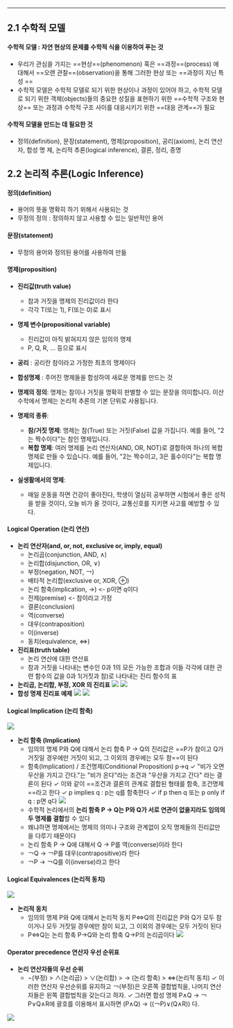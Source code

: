 
---
## 2.1 수학적 모델
#### 수학적 모델 : 자연 현상의 문제를 수학적 식을 이용하여 푸는 것
- 우리가 관심을 가지는 ==현상==(phenomenon) 혹은 ==과정==(process) 에 대해서 ==오랜 관찰==(observation)을 통해 그러한 현상 또는 ==과정이 지닌 특성 ==
- 수학적 모델은 수학적 모델로 되기 위한 현상이나 과정이 있어야 하고, 수학적 모델로 되기 위한 객체(objects)들의 중요한 성질을 표현하기 위한 ==수학적 구조와 현상== 또는 과정과 수학적 구조 사이를 대응시키기 위한 ==대응 관계==가 필요

#### 수학적 모델을 만드는 데 필요한 것
- 정의(definition), 문장(statement), 명제(proposition), 공리(axiom), 논리 연산자, 합성 명 제, 논리적 추론(logical inference), 결론, 정리, 증명


## 2.2 논리적 추론(Logic Inference)

#### 정의(definition)
- 용어의 뜻을 명확히 하기 위해서 사용되는 것 
- 무정의 정의 : 정의하지 않고 사용할 수 있는 일반적인 용어

#### 문장(statement)
- 무정의 용어와 정의된 용어를 사용하여 만듦

#### 명제(proposition)
- **진리값(truth value)**
	- 참과 거짓을 명제의 진리값이라 한다
	- 각각 T(또는 1), F(또는 0)로 표시
- **명제 변수(propositional variable)**
	- 진리값이 아직 밝혀지지 않은 임의의 명제 
	- P, Q, R, … 등으로 표시
- **공리** : 공리란 참이라고 가정한 최초의 명제이다
- **합성명제** : 주어진 명제들을 합성하여 새로운 명제를 만드는 것

- **명제의 정의**: 명제는 참이나 거짓을 명확히 판별할 수 있는 문장을 의미합니다. 이산수학에서 명제는 논리적 추론의 기본 단위로 사용됩니다.
- **명제의 종류**:
    - **참/거짓 명제**: 명제는 참(True) 또는 거짓(False) 값을 가집니다. 예를 들어, "2는 짝수이다"는 참인 명제입니다.
    - **복합 명제**: 여러 명제를 논리 연산자(AND, OR, NOT)로 결합하여 하나의 복합 명제로 만들 수 있습니다. 예를 들어, "2는 짝수이고, 3은 홀수이다"는 복합 명제입니다.
- **실생활에서의 명제**:
    - 매일 운동을 하면 건강이 좋아진다, 학생이 열심히 공부하면 시험에서 좋은 성적을 받을 것이다, 오늘 비가 올 것이다, 교통신호를 지키면 사고를 예방할 수 있다.

#### Logical Operation (논리 연산)
- **논리 연산자(and, or, not, exclusive or, imply, equal)**
	- 논리곱(conjunction, AND, ∧) 
	- 논리합(disjunction, OR, ∨) 
	- 부정(negation, NOT, ￢) 
	- 배타적 논리합(exclusive or, XOR, ⊕) 
	- 논리 함축(implication, →) <- p이면 q이다
	- 전제(premise) <- 참이라고 가정
	- 결론(conclusion) 
	- 역(converse) 
	- 대우(contraposition) 
	- 이(inverse) 
	- 동치(equivalence, ⇔)
- **진리표(truth table)**
	- 논리 연산에 대한 연산표 
	- 참과 거짓을 나타내는 변수인 0과 1의 모든 가능한 조합과 이들 각각에 대한 관련 함수의 값을 0과 1(거짓과 참)로 나타내는 진리 함수의 표
- **논리곱, 논리합, 부정, XOR 의 진리표**
	![](../../../../image/Pasted%20image%2020240911124321.png)
	![](../../../../image/Pasted%20image%2020240911130415.png)
- **합성 명제 진리표 예제**
	![](../../../../image/Pasted%20image%2020240911124358.png)
	![](../../../../image/Pasted%20image%2020240911130514.png)

#### Logical Implication (논리 함축)

![](../../../../image/Pasted%20image%2020240911130211.png)

- **논리 함축 (Implication)**
	- 임의의 명제 P와 Q에 대해서 논리 함축 P → Q의 진리값은 ==P가 참이고 Q가 거짓일 경우에만 거짓이 되고, 그 이외의 경우에는 모두 참==이 된다
	- 함축(Implication) / 조건명제(Conditional Proposition) p→q 
		✓ "비가 오면 우산을 가지고 간다."는 "비가 온다"라는 조건과 "우산을 가지고 간다" 라는 결론이 된다
		✓ 이와 같이 ==조건과 결론의 관계로 결합된 형태를 함축, 조건명제==라고 한다
		✓ p implies q : p는 q를 함축한다
		✓ if p then q 또는 p only if q : p면 q다
		![](../../../../image/Pasted%20image%2020240911124731.png)
	- 수학적 논리에서의 **논리 함축 P → Q는 P와 Q가 서로 연관이 없을지라도 임의의 두 명제를 결합**할 수 있다
	- 왜냐하면 명제에서는 명제의 의미나 구조와 관계없이 오직 명제들의 진리값만을 다루기 때문이다
	- 논리 함축 P → Q에 대해서 Q → P를 역(converse)이라 한다
	- ￢Q → ￢P를 대우(contrapositive)라 한다
	- ￢P → ￢Q를 이(inverse)라고 한다

#### Logical Equivalences (논리적 동치)

![](../../../../image/Pasted%20image%2020240911130243.png)

- **논리적 동치**
	- 임의의 명제 P와 Q에 대해서 논리적 동치 P⇔Q의 진리값은 P와 Q가 모두 참이거나 모두 거짓일 경우에만 참이 되고, 그 이외의 경우에는 모두 거짓이 된다
	- P⇔Q는 논리 함축 P→Q와 논리 함축 Q→P의 논리곱이다
		![](../../../../image/Pasted%20image%2020240911130304.png)

#### Operator precedence 연산자 우선 순위표
- **논리 연산자들의 우선 순위**
	- ¬(부정) > ∧(논리곱) > ∨(논리합) > → (논리 함축) > ⇔(논리적 동치) 
		 ✓ 이러한 연산자 우선순위를 유지하고 ￢(부정)은 오른쪽 결합법칙을, 나머지 연산자들은 왼쪽 결합법칙을 갖는다고 하자. 
		 ✓ 그러면 합성 명제 P∧Q → ￢P∨Q∧R에 괄호를 이용해서 표시하면 (P∧Q) → ((￢P)∨(Q∧R)) 다.

![](../../../../image/Pasted%20image%2020240911130738.png)

